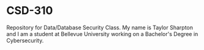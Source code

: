 # CSD-310
Repository for Data/Database Security Class. My name is Taylor Sharpton and I am a student at Bellevue University working on a Bachelor's Degree in Cybersecurity.

